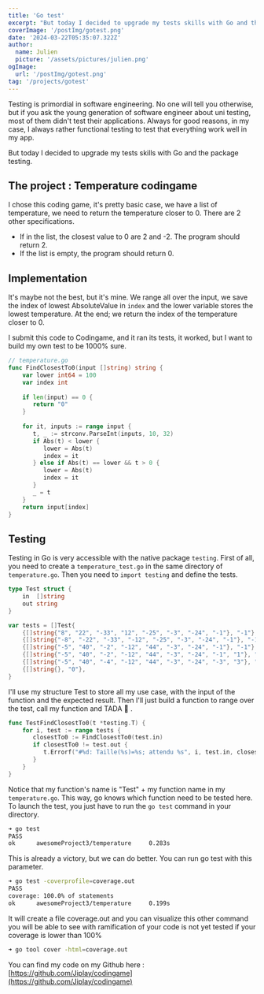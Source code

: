 ```yaml
---
title: 'Go test'
excerpt: "But today I decided to upgrade my tests skills with Go and the package testing."
coverImage: '/postImg/gotest.png'
date: '2024-03-22T05:35:07.322Z'
author:
  name: Julien
  picture: '/assets/pictures/julien.png'
ogImage:
  url: '/postImg/gotest.png'
tag: '/projects/gotest'
---
```

Testing is primordial in software engineering. No one will tell you otherwise, but if you ask the young generation of software engineer about uni testing, most of them didn't test their applications. Always for good reasons, in my case, I always rather functional testing to test that everything work well in my app.

But today I decided to upgrade my tests skills with Go and the package testing.

## The project : Temperature codingame

I chose this coding game, it's pretty basic case, we have a list of temperature, we need to return the temperature closer to 0. There are 2 other specifications.

* If in the list, the closest value to 0 are 2 and -2. The program should return 2.
* If the list is empty, the program should return 0.

## Implementation

It's maybe not the best, but it's mine. We range all over the input, we save the index of lowest AbsoluteValue in `index` and the lower variable stores the lowest temperature. At the end; we return the index of the temperature closer to 0.

I submit this code to Codingame, and it ran its tests, it worked, but I want to build my own test to be 1000% sure.

```go
// temperature.go
func FindClosestTo0(input []string) string {  
    var lower int64 = 100  
    var index int  
  
    if len(input) == 0 {  
       return "0"  
    }  
  
    for it, inputs := range input {  
       t, _ := strconv.ParseInt(inputs, 10, 32)  
       if Abs(t) < lower {  
          lower = Abs(t)  
          index = it  
       } else if Abs(t) == lower && t > 0 {  
          lower = Abs(t)  
          index = it  
       }  
       _ = t  
    }  
    return input[index]  
}
```

## Testing

Testing in Go is very accessible with the native package `testing`. First of all, you need to create a `temperature_test.go` in the same directory of ```temperature.go```. Then you need to `import testing` and define the tests.

```go
type Test struct {  
    in  []string  
    out string  
}

var tests = []Test{  
    {[]string{"8", "22", "-33", "12", "-25", "-3", "-24", "-1"}, "-1"},  
    {[]string{"-8", "-22", "-33", "-12", "-25", "-3", "-24", "-1"}, "-1"},  
    {[]string{"-5", "40", "-2", "-12", "44", "-3", "-24", "-1"}, "-1"},  
    {[]string{"-5", "40", "-2", "-12", "44", "-3", "-24", "-1", "1"}, "1"},  
    {[]string{"-5", "40", "-4", "-12", "44", "-3", "-24", "-3", "3"}, "3"},  
    {[]string{}, "0"},  
}
```

I'll use my structure Test to store all my use case, with the input of the function and the expected result. Then I'll just build a function to range over the test, call my function and TADA 🎉 .

```go
func TestFindClosestTo0(t *testing.T) {  
    for i, test := range tests {  
       closestTo0 := FindClosestTo0(test.in)  
       if closestTo0 != test.out {  
          t.Errorf("#%d: Taille(%s)=%s; attendu %s", i, test.in, closestTo0, test.out)  
       }  
    }  
}
```

Notice that my function's name is "Test" + my function name in my `temperature.go`. This way, go knows which function need to be tested here. To launch the test, you just have to run the `go test` command in your directory.

```zsh
➜ go test
PASS
ok      awesomeProject3/temperature     0.283s
```

This is already a victory, but we can do better. You can run go test with this parameter.

```zsh
➜ go test -coverprofile=coverage.out 
PASS
coverage: 100.0% of statements
ok      awesomeProject3/temperature     0.199s
```

It will create a file coverage.out and you can visualize this other command you will be able to see with ramification of your code is not yet tested if your coverage is lower than 100%

```zsh
➜ go tool cover -html=coverage.out
``` 

You can find my code on my Github here : [https://github.com/Jiplay/codingame](https://github.com/Jiplay/codingame)